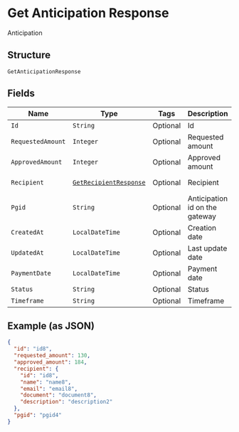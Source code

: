
# Get Anticipation Response

Anticipation

## Structure

`GetAnticipationResponse`

## Fields

| Name | Type | Tags | Description | Getter | Setter |
|  --- | --- | --- | --- | --- | --- |
| `Id` | `String` | Optional | Id | String getId() | setId(String id) |
| `RequestedAmount` | `Integer` | Optional | Requested amount | Integer getRequestedAmount() | setRequestedAmount(Integer requestedAmount) |
| `ApprovedAmount` | `Integer` | Optional | Approved amount | Integer getApprovedAmount() | setApprovedAmount(Integer approvedAmount) |
| `Recipient` | [`GetRecipientResponse`](../../doc/models/get-recipient-response.md) | Optional | Recipient | GetRecipientResponse getRecipient() | setRecipient(GetRecipientResponse recipient) |
| `Pgid` | `String` | Optional | Anticipation id on the gateway | String getPgid() | setPgid(String pgid) |
| `CreatedAt` | `LocalDateTime` | Optional | Creation date | LocalDateTime getCreatedAt() | setCreatedAt(LocalDateTime createdAt) |
| `UpdatedAt` | `LocalDateTime` | Optional | Last update date | LocalDateTime getUpdatedAt() | setUpdatedAt(LocalDateTime updatedAt) |
| `PaymentDate` | `LocalDateTime` | Optional | Payment date | LocalDateTime getPaymentDate() | setPaymentDate(LocalDateTime paymentDate) |
| `Status` | `String` | Optional | Status | String getStatus() | setStatus(String status) |
| `Timeframe` | `String` | Optional | Timeframe | String getTimeframe() | setTimeframe(String timeframe) |

## Example (as JSON)

```json
{
  "id": "id8",
  "requested_amount": 130,
  "approved_amount": 184,
  "recipient": {
    "id": "id8",
    "name": "name8",
    "email": "email8",
    "document": "document8",
    "description": "description2"
  },
  "pgid": "pgid4"
}
```

